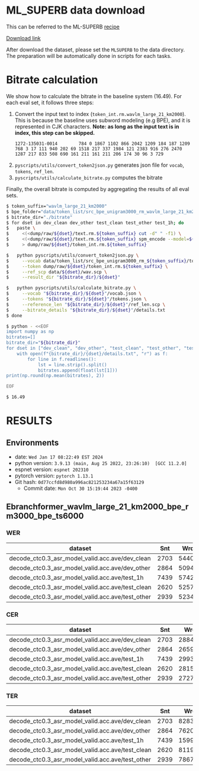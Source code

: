 <!-- Generated by scripts/utils/show_asr_result.sh -->
# ML_SUPERB data download
This can be referred to the ML-SUPERB [recipe](https://github.com/espnet/espnet/blob/master/egs2/ml_superb/asr1)

[Download link](https://drive.google.com/file/d/1QYjl-7vflle__3AfuosAC5VJGiBDvEqz/view?usp=drive_link)

After download the dataset, please set the `MLSUPERB` to the data directory. The preparation will be automatically done in scripts for each tasks.

# Bitrate calculation

We show how to calculate the bitrate in the baseline system (16.49). For each eval set, it follows three steps:
1. Convert the input text to index (`token_int.rm.wavlm_large_21_km2000`). This is because the baseline uses subword modeling (e.g BPE), and it is represented in CJK characters. **Note: as long as the input text is in index, this step can be skipped.**
   ```
   1272-135031-0014        784 0 1867 1102 866 2042 1209 184 187 1209 768 3 17 111 940 202 69 1518 217 337 1984 121 2383 916 276 2470 1287 217 833 508 690 161 211 161 211 206 174 30 96 3 729
   ```
2. `pyscripts/utils/convert_token2json.py` generates json file for `vocab`, `tokens`, `ref_len`.
3. `pyscripts/utils/calculate_bitrate.py` computes the bitrate

Finally, the overall bitrate is computed by aggregating the results of all eval sets.

```bash
$ token_suffix="wavlm_large_21_km2000"
$ bpe_folder="data/token_list/src_bpe_unigram3000_rm_wavlm_large_21_km2000"
$ bitrate_dir="./bitrate"
$ for dset in dev_clean dev_other test_clean test_other test_1h; do
$   paste \
$     <(<dump/raw/${dset}/text.rm.${token_suffix} cut -d" " -f1) \
$     <(<dump/raw/${dset}/text.rm.${token_suffix} spm_encode --model=${bpe_folder}/bpe.model --output_format=id) \
$     > dump/raw/${dset}/token_int.rm.${token_suffix}

$   python pyscripts/utils/convert_token2json.py \
$     --vocab data/token_list/src_bpe_unigram3000_rm_${token_suffix}/tokens.txt \
$     --token dump/raw/${dset}/token_int.rm.${token_suffix} \
$     --ref_scp data/${dset}/wav.scp \
$     --result_dir "${bitrate_dir}/${dset}"

$   python pyscripts/utils/calculate_bitrate.py \
$     --vocab "${bitrate_dir}/${dset}"/vocab.json \
$     --tokens "${bitrate_dir}/${dset}"/tokens.json \
$     --reference_len "${bitrate_dir}/${dset}"/ref_len.scp \
$     --bitrate_details "${bitrate_dir}/${dset}"/details.txt
$ done

$ python - <<EOF
import numpy as np
bitrates=[]
bitrate_dir="${bitrate_dir}"
for dset in ["dev_clean", "dev_other", "test_clean", "test_other", "test_1h"]:
    with open(f"{bitrate_dir}/{dset}/details.txt", "r") as f:
        for line in f.readlines():
            lst = line.strip().split()
            bitrates.append(float(lst[1]))
print(np.round(np.mean(bitrates), 2))

EOF

$ 16.49
```

# RESULTS
## Environments
- date: `Wed Jan 17 08:22:49 EST 2024`
- python version: `3.9.13 (main, Aug 25 2022, 23:26:10)  [GCC 11.2.0]`
- espnet version: `espnet 202310`
- pytorch version: `pytorch 1.13.1`
- Git hash: `0d77ccfd8d980a996ac821253234a67a15f63129`
  - Commit date: `Mon Oct 30 15:19:44 2023 -0400`

## Ebranchformer_wavlm_large_21_km2000_bpe_rm3000_bpe_ts6000
### WER

|dataset|Snt|Wrd|Corr|Sub|Del|Ins|Err|S.Err|
|---|---|---|---|---|---|---|---|---|
|decode_ctc0.3_asr_model_valid.acc.ave/dev_clean|2703|54402|95.9|3.9|0.2|0.4|4.5|48.2|
|decode_ctc0.3_asr_model_valid.acc.ave/dev_other|2864|50948|92.5|6.9|0.6|0.6|8.1|60.4|
|decode_ctc0.3_asr_model_valid.acc.ave/test_1h|7439|57426|14.5|61.3|24.2|14.8|100.3|98.0|
|decode_ctc0.3_asr_model_valid.acc.ave/test_clean|2620|52576|96.0|3.8|0.3|0.4|4.4|47.6|
|decode_ctc0.3_asr_model_valid.acc.ave/test_other|2939|52343|92.4|7.0|0.6|0.6|8.3|63.0|

### CER

|dataset|Snt|Wrd|Corr|Sub|Del|Ins|Err|S.Err|
|---|---|---|---|---|---|---|---|---|
|decode_ctc0.3_asr_model_valid.acc.ave/dev_clean|2703|288456|98.9|0.7|0.5|0.4|1.5|48.2|
|decode_ctc0.3_asr_model_valid.acc.ave/dev_other|2864|265951|97.5|1.4|1.0|0.7|3.2|60.4|
|decode_ctc0.3_asr_model_valid.acc.ave/test_1h|7439|299326|44.4|28.4|27.2|17.0|72.6|98.0|
|decode_ctc0.3_asr_model_valid.acc.ave/test_clean|2620|281530|98.9|0.6|0.5|0.4|1.4|47.6|
|decode_ctc0.3_asr_model_valid.acc.ave/test_other|2939|272758|97.6|1.4|1.0|0.7|3.1|63.0|

### TER

|dataset|Snt|Wrd|Corr|Sub|Del|Ins|Err|S.Err|
|---|---|---|---|---|---|---|---|---|
|decode_ctc0.3_asr_model_valid.acc.ave/dev_clean|2703|82834|95.2|3.5|1.3|0.5|5.3|48.2|
|decode_ctc0.3_asr_model_valid.acc.ave/dev_other|2864|76205|91.6|6.4|2.0|1.1|9.5|60.4|
|decode_ctc0.3_asr_model_valid.acc.ave/test_1h|7439|159974|26.2|48.4|25.4|15.0|88.8|98.0|
|decode_ctc0.3_asr_model_valid.acc.ave/test_clean|2620|81195|95.6|3.2|1.2|0.5|4.9|47.6|
|decode_ctc0.3_asr_model_valid.acc.ave/test_other|2939|78676|91.6|6.2|2.2|1.0|9.5|63.0|